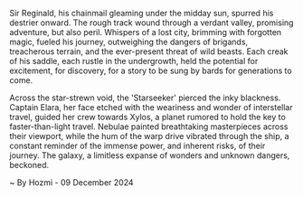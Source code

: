 
Sir Reginald, his chainmail gleaming under the midday sun, spurred his destrier onward.  The rough track wound through a verdant valley, promising adventure, but also peril.  Whispers of a lost city, brimming with forgotten magic, fueled his journey, outweighing the dangers of brigands, treacherous terrain, and the ever-present threat of wild beasts.  Each creak of his saddle, each rustle in the undergrowth, held the potential for excitement, for discovery, for a story to be sung by bards for generations to come.


Across the star-strewn void, the 'Starseeker' pierced the inky blackness.  Captain Elara, her face etched with the weariness and wonder of interstellar travel, guided her crew towards Xylos, a planet rumored to hold the key to faster-than-light travel.  Nebulae painted breathtaking masterpieces across their viewport, while the hum of the warp drive vibrated through the ship, a constant reminder of the immense power, and inherent risks, of their journey. The galaxy, a limitless expanse of wonders and unknown dangers, beckoned.

~ By Hozmi - 09 December 2024
